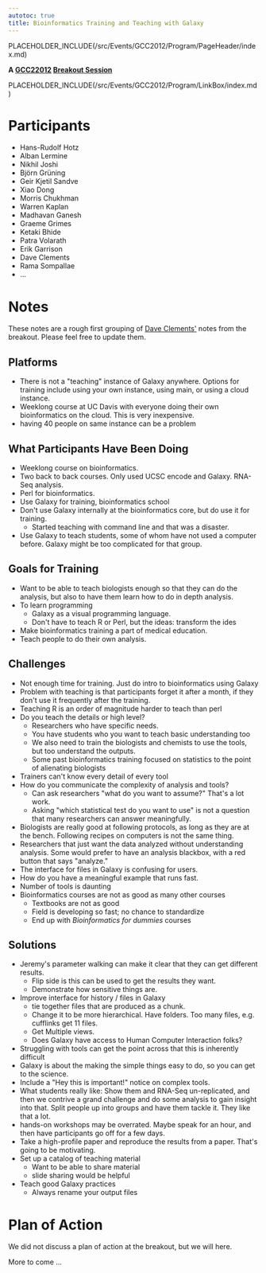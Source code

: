 ```yaml
---
autotoc: true
title: Bioinformatics Training and Teaching with Galaxy
---
```

PLACEHOLDER_INCLUDE(/src/Events/GCC2012/Program/PageHeader/index.md)



**A [GCC22012](/src/Events/GCC2012/index.md) [Breakout Session](/src/Events/GCC2012/Program/Breakouts/index.md)**

PLACEHOLDER_INCLUDE(/src/Events/GCC2012/Program/LinkBox/index.md)
<div class='right'></div>

# Participants

* Hans-Rudolf Hotz
* Alban Lermine
* Nikhil Joshi
* Björn Grüning
* Geir Kjetil Sandve
* Xiao Dong
* Morris Chukhman
* Warren Kaplan
* Madhavan Ganesh
* Graeme Grimes
* Ketaki Bhide
* Patra Volarath
* Erik Garrison 
* Dave Clements
* Rama Sompallae
* ...

# Notes

These notes are a rough first grouping of [Dave Clements'](/src/DaveClements/index.md) notes from the breakout.  Please feel free to update them.


## Platforms

* There is not a "teaching" instance of Galaxy anywhere.  Options for training include using your own instance, using main, or using a cloud instance.
* Weeklong course at UC Davis with everyone doing their own bioinformatics on the cloud.  This is very inexpensive.
* having 40 people on same instance can be a problem

## What Participants Have Been Doing

* Weeklong course on bioinformatics.
* Two back to back courses.  Only used UCSC encode and Galaxy.  RNA-Seq analysis.
* Perl for bioinformatics.
* Use Galaxy for training, bioinformatics school
* Don't use Galaxy internally at the bioinformatics core, but do use it for training.
  * Started teaching with command line and that was a disaster.
* Use Galaxy to teach students, some of whom have not used a computer before.  Galaxy might be too complicated for that group.

## Goals for Training

* Want to be able to teach biologists enough so that they can do the analysis, but also to have them learn how to do in depth analysis.
* To learn programming
  * Galaxy as a visual programming language.
  * Don't have to teach R or Perl, but the ideas: transform the ides
* Make bioinformatics training a part of medical education.
* Teach people to do their own analysis.

## Challenges

* Not enough time for training.  Just do intro to bioinformatics using Galaxy
* Problem with teaching is that participants forget it after a month, if they don't use it frequently after the training.
* Teaching R is an order of magnitude harder to teach than perl
* Do you teach the details or high level?
  * Researchers who have specific needs.  
  * You have students who you want to teach basic understanding too 
  * We also need to train the biologists and chemists to use the tools, but too understand the outputs.
  * Some past bioinformatics training focused on statistics to the point of alienating biologists
* Trainers can't know every detail of every tool
* How do you communicate the complexity of analysis and tools?
  * Can ask researchers "what do you want to assume?"  That's a lot work.
  * Asking "which statistical test do you want to use" is not a question that many researchers can answer meaningfully.
* Biologists are really good at following protocols, as long as they are at the bench.  Following recipes on computers is not the same thing.
* Researchers that just want the data analyzed without understanding analysis.  Some would prefer to have an analysis blackbox, with a red button that says "analyze."  
* The interface for files in Galaxy is confusing for users.
* How do you have a meaningful example that runs fast.
* Number of tools is daunting
* Bioinformatics courses are not as good as many other courses
  * Textbooks are not as good
  * Field is developing so fast; no chance to standardize
  * End up with *Bioinformatics for dummies* courses

## Solutions

* Jeremy's parameter walking can make it clear that they can get different results.  
  * Flip side is this can be used to get the results they want.
  * Demonstrate how sensitive things are.
* Improve interface for history / files in Galaxy
  * tie together files that are produced as a chunk.
  * Change it to be more hierarchical.  Have folders.  Too many files, e.g. cufflinks get 11 files.
  * Get Multiple views.
  * Does Galaxy have access to Human Computer Interaction folks?
* Struggling with tools can get the point across that this is inherently difficult
* Galaxy is about the making the simple things easy to do, so you can get to the science.
* Include a "Hey this is important!" notice on complex tools.
* What students really like:  Show them and RNA-Seq un-replicated, and then we contrive a grand challenge and do some analysis to gain insight into that.  Split people up into groups and have them tackle it.  They like that a lot.
* hands-on workshops may be overrated.  Maybe speak for an hour, and then have participants go off for a few days.
* Take a high-profile paper and reproduce the results from a paper.  That's going to be motivating.
* Set up a catalog of teaching material
  * Want to be able to share material
  * slide sharing would be helpful
* Teach good Galaxy practices
  * Always rename your output files

# Plan of Action

We did not discuss a plan of action at the breakout, but we will here.  

More to come ...
